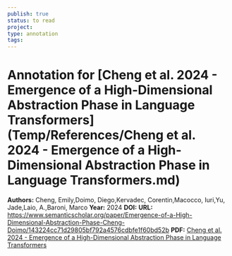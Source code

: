 ```yaml
---
publish: true
status: to read
project:
type: annotation
tags:
---
```

# Annotation for [Cheng et al. 2024 - Emergence of a High-Dimensional Abstraction Phase in Language Transformers](Temp/References/Cheng et al. 2024 - Emergence of a High-Dimensional Abstraction Phase in Language Transformers.md)

**Authors:** Cheng, Emily,Doimo, Diego,Kervadec, Corentin,Macocco, Iuri,Yu, Jade,Laio, A.,Baroni, Marco
**Year:** 2024
**DOI:** 
**URL:** https://www.semanticscholar.org/paper/Emergence-of-a-High-Dimensional-Abstraction-Phase-Cheng-Doimo/143224cc71d29805bf792a4576cdbfe1f60bd52b
**PDF:** [Cheng et al. 2024 - Emergence of a High-Dimensional Abstraction Phase in Language Transformers](Papers/PDFs/Cheng%20et%20al.%202024%20-%20Emergence%20of%20a%20High-Dimensional%20Abstraction%20Phase%20in%20Language%20Transformers.pdf)
